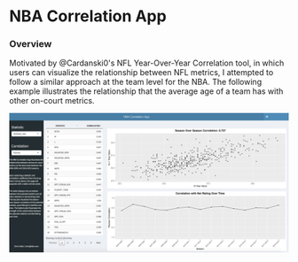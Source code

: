 # NBA Correlation App

### Overview
Motivated by @Cardanski0's NFL Year-Over-Year Correlation tool, in which users can visualize the relationship between NFL metrics, I attempted to follow a similar approach at the team level for the NBA. The following example illustrates the relationship that the average age of a team has with other on-court metrics.

![Example](/example/NBA_Correlation_App.png)
